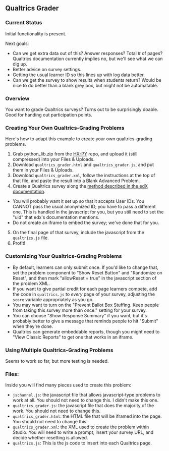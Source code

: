## Qualtrics Grader ###

### Current Status ####

Initial functionality is present.

Next goals:
* Can we get extra data out of this? Answer responses? Total # of pages? Qualtrics documentation currently implies no, but we'll see what we can dig up.
* Better advice on survey settings.
* Getting the usual learner ID so this lines up with log data better.
* Can we get the survey to show results when students return? Would be nice to do better than a blank grey box, but might not be automatable.

### Overview ####
You want to grade Qualtrics surveys? Turns out to be surprisingly doable. Good for handing out participation points.

### Creating Your Own Qualtrics-Grading Problems ####

Here's how to adapt this example to create your own qualtrics-grading problems.

1. Grab python_lib.zip from the [HX-PY](https://github.com/Colin-Fredericks/hx-py) repo, and upload it (still compressed) into your Files & Uploads.
2. Download `qualtrics_grader.html` and `qualtrics_grader.js`, and put them in your Files & Uploads.
3. Download `qualtrics_grader.xml`, follow the instructions at the top of that file, and paste the result into a Blank Advanced Problem.
4. Create a Qualtrics survey along the [method described in the edX documentation](https://edx.readthedocs.io/projects/edx-partner-course-staff/en/latest/exercises_tools/qualtrics.html).
  * You will probably want it set up so that it accepts User IDs. You CANNOT pass the usual anonymized ID; you have to pass a different one. This is handled in the javascript for you, but you still need to set the "uid" that edx's documentation mentions.
  * Do not create an iframe to embed the survey; we've done that for you.
5. On the final page of that survey, include the javascript from the `qualtrics.js` file.
6. Profit!

### Customizing Your Qualtrics-Grading Problems ####

* By default, learners can only submit once. If you'd like to change that, set the problem component to "Show Reset Button" and "Randomize on Reset", and then mark "allowReset = true" in the javascript section of the problem XML.
* If you want to give partial credit for each page learners compete, add the code in `qualtrics.js` to *every* page of your survey, adjusting the `score` variable appropriately as you go.
* You may want to turn on the "Prevent Ballot Box Stuffing. Keep people from taking this survey more than once." setting for your survey.
* You can choose "Show Response Summary" if you want, but it's probably better to give a message that reminds people to hit "Submit" when they're done.
* Qualtrics can generate embeddable reports, though you might need to "View Classic Reports" to get one that works in an iframe.

### Using Multiple Qualtrics-Grading Problems #####

Seems to work so far, but more testing is needed.

### Files: ####

Inside you will find many pieces used to create this problem:

- `jschannel.js`: the javascript file that allows javascript-type problems to work at all. You should not need to change this. I didn't make this one.
- `qualtrics_grader.js`: the javascript file that does the majority of the work. You should not need to change this.
- `qualtrics_grader.html`: the HTML file that will be iframed into the page. You should not need to change this.
- `qualtrics_grader.xml`: the XML used to create the problem within Studio. You will need to write a prompt, insert your survey URL, and decide whether resetting is allowed.
- `qualtrics.js`: This is the js code to insert into each Qualtrics page.
